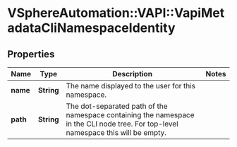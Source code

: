 # VSphereAutomation::VAPI::VapiMetadataCliNamespaceIdentity

## Properties
Name | Type | Description | Notes
------------ | ------------- | ------------- | -------------
**name** | **String** | The name displayed to the user for this namespace. | 
**path** | **String** | The dot-separated path of the namespace containing the namespace in the CLI node tree. For top-level namespace this will be empty. | 


